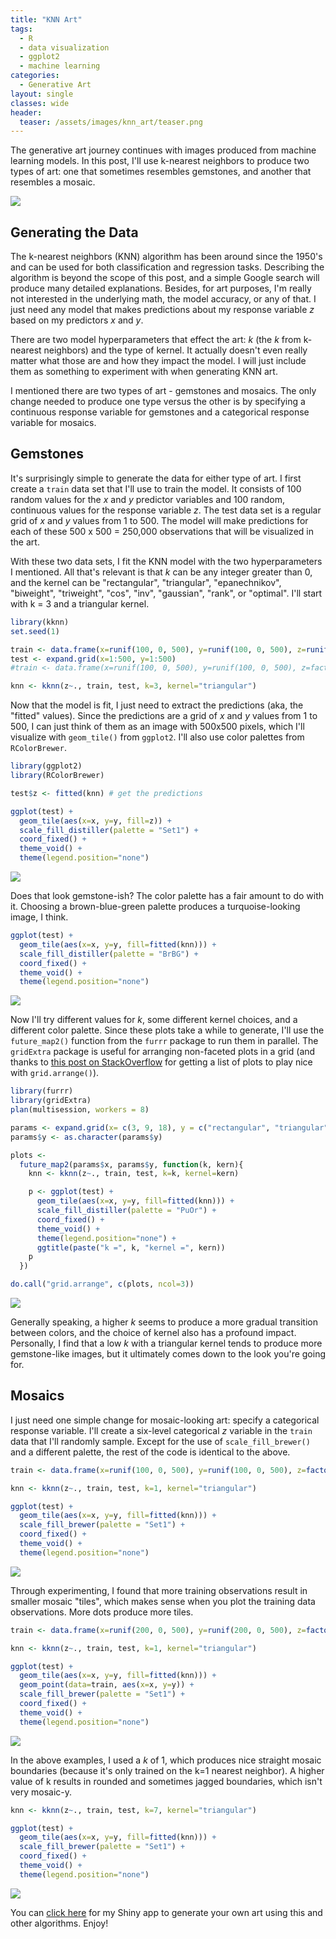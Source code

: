 ```yaml
---
title: "KNN Art"
tags:
  - R
  - data visualization
  - ggplot2
  - machine learning
categories:
  - Generative Art
layout: single
classes: wide
header:
  teaser: /assets/images/knn_art/teaser.png
---
```




The generative art journey continues with images produced from machine learning models. In this post, I'll use k-nearest neighbors to produce two types of art: one that sometimes resembles gemstones, and another that resembles a mosaic.

![](/assets/images/knn_art/teaser.png)

## Generating the Data

The k-nearest neighbors (KNN) algorithm has been around since the 1950's and can be used for both classification and regression tasks. Describing the algorithm is beyond the scope of this post, and a simple Google search will produce many detailed explanations. Besides, for art purposes, I'm really not interested in the underlying math, the model accuracy, or any of that. I just need any model that makes predictions about my response variable *z* based on my predictors *x* and *y*.

There are two model hyperparameters that effect the art: *k* (the *k* from k-nearest neighbors) and the type of kernel. It actually doesn't even really matter what those are and how they impact the model. I will just include them as something to experiment with when generating KNN art.

I mentioned there are two types of art - gemstones and mosaics. The only change needed to produce one type versus the other is by specifying a continuous response variable for gemstones and a categorical response variable for mosaics.

## Gemstones

It's surprisingly simple to generate the data for either type of art. I first create a `train` data set that I'll use to train the model. It consists of 100 random values for the *x* and *y* predictor variables and 100 random, continuous values for the response variable *z*. The test data set is a regular grid of *x* and *y* values from 1 to 500. The model will make predictions for each of these 500 x 500 = 250,000 observations that will be visualized in the art.

With these two data sets, I fit the KNN model with the two hyperparameters I mentioned. All that's relevant is that *k* can be any integer greater than 0, and the kernel can be "rectangular", "triangular", "epanechnikov", "biweight", "triweight", "cos", "inv", "gaussian", "rank", or "optimal". I'll start with k = 3 and a triangular kernel.


```r
library(kknn)
set.seed(1)

train <- data.frame(x=runif(100, 0, 500), y=runif(100, 0, 500), z=runif(100))
test <- expand.grid(x=1:500, y=1:500)
#train <- data.frame(x=runif(100, 0, 500), y=runif(100, 0, 500), z=factor(sample(1:5, 100, replace=TRUE)))

knn <- kknn(z~., train, test, k=3, kernel="triangular")
```

Now that the model is fit, I just need to extract the predictions (aka, the "fitted" values). Since the predictions are a grid of *x* and *y* values from 1 to 500, I can just think of them as an image with 500x500 pixels, which I'll visualize with `geom_tile()` from `ggplot2`. I'll also use color palettes from `RColorBrewer`.


```r
library(ggplot2)
library(RColorBrewer)

test$z <- fitted(knn) # get the predictions

ggplot(test) +
  geom_tile(aes(x=x, y=y, fill=z)) +
  scale_fill_distiller(palette = "Set1") +
  coord_fixed() +
  theme_void() +
  theme(legend.position="none")
```

![](/assets/images/knn_art/unnamed-chunk-2-1.png)<!-- -->

Does that look gemstone-ish? The color palette has a fair amount to do with it. Choosing a brown-blue-green palette produces a turquoise-looking image, I think.


```r
ggplot(test) +
  geom_tile(aes(x=x, y=y, fill=fitted(knn))) +
  scale_fill_distiller(palette = "BrBG") +
  coord_fixed() +
  theme_void() +
  theme(legend.position="none")
```

![](/assets/images/knn_art/unnamed-chunk-3-1.png)<!-- -->

Now I'll try different values for *k*, some different kernel choices, and a different color palette. Since these plots take a while to generate, I'll use the `future_map2()` function from the `furrr` package to run them in parallel. The `gridExtra` package is useful for arranging non-faceted plots in a grid (and thanks to [this post on StackOverflow](https://stackoverflow.com/questions/10706753/how-do-i-arrange-a-variable-list-of-plots-using-grid-arrange) for getting a list of plots to play nice with `grid.arrange()`).


```r
library(furrr)
library(gridExtra)
plan(multisession, workers = 8)

params <- expand.grid(x= c(3, 9, 18), y = c("rectangular", "triangular", "gaussian"))
params$y <- as.character(params$y)

plots <-
  future_map2(params$x, params$y, function(k, kern){
    knn <- kknn(z~., train, test, k=k, kernel=kern)

    p <- ggplot(test) +
      geom_tile(aes(x=x, y=y, fill=fitted(knn))) +
      scale_fill_distiller(palette = "PuOr") +
      coord_fixed() +
      theme_void() +
      theme(legend.position="none") +
      ggtitle(paste("k =", k, "kernel =", kern))
    p
  })

do.call("grid.arrange", c(plots, ncol=3))
```

![](/assets/images/knn_art/unnamed-chunk-4-1.png)<!-- -->

Generally speaking, a higher *k* seems to produce a more gradual transition between colors, and the choice of kernel also has a profound impact. Personally, I find that a low *k* with a triangular kernel tends to produce more gemstone-like images, but it ultimately comes down to the look you're going for.

## Mosaics

I just need one simple change for mosaic-looking art: specify a categorical response variable. I'll create a six-level categorical *z* variable in the `train` data that I'll randomly sample. Except for the use of `scale_fill_brewer()` and a different palette, the rest of the code is identical to the above.

```r
train <- data.frame(x=runif(100, 0, 500), y=runif(100, 0, 500), z=factor(sample(1:6, 100, replace=TRUE)))

knn <- kknn(z~., train, test, k=1, kernel="triangular")

ggplot(test) +
  geom_tile(aes(x=x, y=y, fill=fitted(knn))) +
  scale_fill_brewer(palette = "Set1") +
  coord_fixed() +
  theme_void() +
  theme(legend.position="none")
```

![](/assets/images/knn_art/unnamed-chunk-5-1.png)<!-- -->

Through experimenting, I found that more training observations result in smaller mosaic "tiles", which makes sense when you plot the training data observations. More dots produce more tiles.


```r
train <- data.frame(x=runif(200, 0, 500), y=runif(200, 0, 500), z=factor(sample(1:6, 200, replace=TRUE)))

knn <- kknn(z~., train, test, k=1, kernel="triangular")

ggplot(test) +
  geom_tile(aes(x=x, y=y, fill=fitted(knn))) +
  geom_point(data=train, aes(x=x, y=y)) +
  scale_fill_brewer(palette = "Set1") +
  coord_fixed() +
  theme_void() +
  theme(legend.position="none")
```

![](/assets/images/knn_art/unnamed-chunk-6-1.png)<!-- -->

In the above examples, I used a *k* of 1, which produces nice straight mosaic boundaries (because it's only trained on the k=1 nearest neighbor). A higher value of k results in rounded and sometimes jagged boundaries, which isn't very mosaic-y.


```r
knn <- kknn(z~., train, test, k=7, kernel="triangular")

ggplot(test) +
  geom_tile(aes(x=x, y=y, fill=fitted(knn))) +
  scale_fill_brewer(palette = "Set1") +
  coord_fixed() +
  theme_void() +
  theme(legend.position="none")
```

![](/assets/images/knn_art/unnamed-chunk-7-1.png)<!-- -->

You can [click here](https://cxxidemo.shinyapps.io/genart/) for my Shiny app to generate your own art using this and other algorithms. Enjoy!
